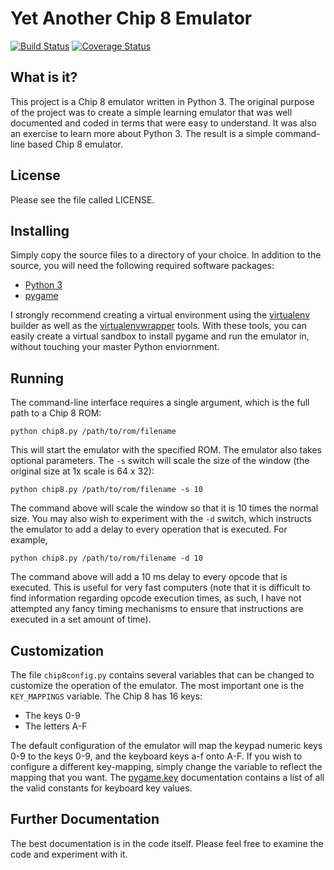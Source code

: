 # Yet Another Chip 8 Emulator

[![Build Status](https://travis-ci.org/craigthomas/Chip8Python.svg?branch=master)](https://travis-ci.org/craigthomas/Chip8Python) [![Coverage Status](http://coveralls.io/repos/craigthomas/Chip8Python/badge.png?branch=master)](http://coveralls.io/r/craigthomas/Chip8Python?branch=master)

## What is it?

This project is a Chip 8 emulator written in Python 3. The original purpose
of the project was to create a simple learning emulator that was well
documented and coded in terms that were easy to understand. It was also an
exercise to learn more about Python 3. The result is a simple command-line
based Chip 8 emulator. 


## License

Please see the file called LICENSE.


## Installing

Simply copy the source files to a directory of your choice. In addition to 
the source, you will need the following required software packages:

* [Python 3](http://www.python.org)
* [pygame](http://http://www.pygame.org)

I strongly recommend creating a virtual environment using the 
[virtualenv](http://pypi.python.org/pypi/virtualenv) builder as well as the
[virtualenvwrapper](https://bitbucket.org/dhellmann/virtualenvwrapper) tools.
With these tools, you can easily create a virtual sandbox to install pygame
and run the emulator in, without touching your master Python enviornment.


## Running

The command-line interface requires a single argument, which is the full
path to a Chip 8 ROM:

    python chip8.py /path/to/rom/filename

This will start the emulator with the specified ROM. The emulator also 
takes optional parameters. The `-s` switch will scale the size of the 
window (the original size at 1x scale is 64 x 32):

    python chip8.py /path/to/rom/filename -s 10

The command above will scale the window so that it is 10 times the normal
size. You may also wish to experiment with the `-d` switch, which instructs
the emulator to add a delay to every operation that is executed. For example,

    python chip8.py /path/to/rom/filename -d 10

The command above will add a 10 ms delay to every opcode that is executed.
This is useful for very fast computers (note that it is difficult to find
information regarding opcode execution times, as such, I have not attempted
any fancy timing mechanisms to ensure that instructions are executed in a
set amount of time).


## Customization

The file `chip8config.py` contains several variables that can be changed to
customize the operation of the emulator. The most important one is the 
`KEY_MAPPINGS` variable. The Chip 8 has 16 keys:

* The keys 0-9
* The letters A-F

The default configuration of the emulator will map the keypad numeric keys
0-9 to the keys 0-9, and the keyboard keys a-f onto A-F. If you wish to 
configure a different key-mapping, simply change the variable to reflect
the mapping that you want. The [pygame.key](http://pygame.readthedocs.org/en/latest/ref/key.html)
documentation contains a list of all the valid constants for keyboard
key values.


## Further Documentation

The best documentation is in the code itself. Please feel free to examine the
code and experiment with it. 
